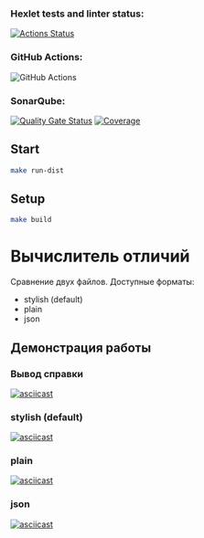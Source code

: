 ### Hexlet tests and linter status:
[![Actions Status](https://github.com/AMOrlovSev/java-project-71/actions/workflows/hexlet-check.yml/badge.svg)](https://github.com/AMOrlovSev/java-project-71/actions)

### GitHub Actions:
![GitHub Actions](https://github.com/AMOrlovSev/java-project-71/actions/workflows/JavaCI.yml/badge.svg)

### SonarQube:
[![Quality Gate Status](https://sonarcloud.io/api/project_badges/measure?project=AMOrlovSev_java-project-71&metric=alert_status)](https://sonarcloud.io/summary/new_code?id=AMOrlovSev_java-project-71)
[![Coverage](https://sonarcloud.io/api/project_badges/measure?project=AMOrlovSev_java-project-71&metric=coverage)](https://sonarcloud.io/summary/new_code?id=AMOrlovSev_java-project-71)

## Start

```bash
make run-dist
```

## Setup

```bash
make build
```

# Вычислитель отличий

Сравнение двух файлов.
Доступные форматы:
- stylish (default)
- plain
- json

## Демонстрация работы

### Вывод справки
[![asciicast](https://asciinema.org/a/728838.svg)](https://asciinema.org/a/728838)

### stylish (default)
[![asciicast](https://asciinema.org/a/728839.svg)](https://asciinema.org/a/728839)

### plain
[![asciicast](https://asciinema.org/a/728840.svg)](https://asciinema.org/a/728840)

### json
[![asciicast](https://asciinema.org/a/728841.svg)](https://asciinema.org/a/728841)